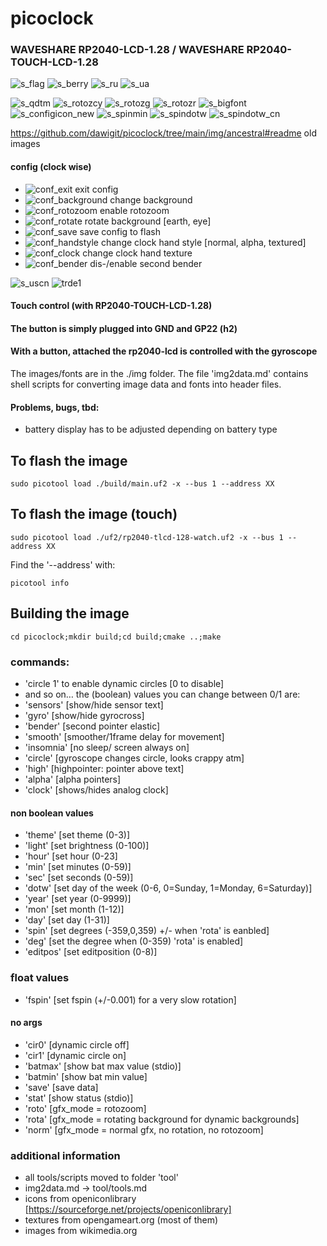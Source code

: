 # picoclock
### WAVESHARE RP2040-LCD-1.28 / WAVESHARE RP2040-TOUCH-LCD-1.28

![s_flag](https://github.com/dawigit/picoclock/blob/main/img/s_flag.png)
![s_berry](https://github.com/dawigit/picoclock/blob/main/img/s_berry.png)
![s_ru](https://github.com/dawigit/picoclock/blob/main/img/s_ru.png)
![s_ua](https://github.com/dawigit/picoclock/blob/main/img/s_ua.png)

![s_qdtm](https://github.com/dawigit/picoclock/blob/main/img/s_qdtm.png) ![s_rotozcy](https://github.com/dawigit/picoclock/blob/main/img/s_rotozcy.png) ![s_rotozg](https://github.com/dawigit/picoclock/blob/main/img/s_rotozg.png) ![s_rotozr](https://github.com/dawigit/picoclock/blob/main/img/s_rotozr.png)
![s_bigfont](https://github.com/dawigit/picoclock/blob/main/img/s_bigfont.png) ![s_configicon_new](https://github.com/dawigit/picoclock/blob/main/img/s_configicon_new.png)
![s_spinmin](https://github.com/dawigit/picoclock/blob/main/img/s_spinmin.png) ![s_spindotw](https://github.com/dawigit/picoclock/blob/main/img/s_spindotw.png) ![s_spindotw_cn](https://github.com/dawigit/picoclock/blob/main/img/s_spindotw_cn.png)


https://github.com/dawigit/picoclock/tree/main/img/ancestral#readme old images

#### config (clock wise)
- ![conf_exit](https://github.com/dawigit/picoclock/blob/main/img/conf_exit.png)  exit config
- ![conf_background](https://github.com/dawigit/picoclock/blob/main/img/conf_background.png)	change background
- ![conf_rotozoom](https://github.com/dawigit/picoclock/blob/main/img/conf_rotozoom.png)  enable rotozoom
- ![conf_rotate](https://github.com/dawigit/picoclock/blob/main/img/conf_rotate.png)  rotate background [earth, eye]
- ![conf_save](https://github.com/dawigit/picoclock/blob/main/img/conf_save.png)  save config to flash
- ![conf_handstyle](https://github.com/dawigit/picoclock/blob/main/img/conf_handstyle.png)  change clock hand style [normal, alpha, textured]
- ![conf_clock](https://github.com/dawigit/picoclock/blob/main/img/conf_clock.png)  change clock hand texture
- ![conf_bender](https://github.com/dawigit/picoclock/blob/main/img/conf_bender.png)  dis-/enable second bender

![s_uscn](https://github.com/user-attachments/assets/149f43a9-c9dd-47f6-a785-b9cf913c84e9)
![trde1](https://user-images.githubusercontent.com/26333559/196231689-c6d9e030-b088-4c9f-bef6-1a3cd4f5b1c6.png)

#### Touch control (with RP2040-TOUCH-LCD-1.28)

#### The button is simply plugged into GND and GP22 (h2)
#### With a button, attached the rp2040-lcd is controlled with the gyroscope

The images/fonts are in the ./img folder.
The file 'img2data.md' contains shell scripts for converting image data and fonts into header files.

#### Problems, bugs, tbd:
- battery display has to be adjusted depending on battery type

## To flash the image

`sudo picotool load ./build/main.uf2 -x --bus 1 --address XX`

## To flash the image (touch)

`sudo picotool load ./uf2/rp2040-tlcd-128-watch.uf2 -x --bus 1 --address XX`


Find the '--address' with:

`picotool info`


## Building the image

`cd picoclock;mkdir build;cd build;cmake ..;make`

### commands:
- 'circle 1' to enable dynamic circles [0 to disable]
- and so on… the (boolean) values you can change between 0/1 are:
- 'sensors'		[show/hide sensor text]
- 'gyro'		  [show/hide gyrocross]
- 'bender'		[second pointer elastic]
- 'smooth'		[smoother/1frame delay for movement]
- 'insomnia'	[no sleep/ screen always on]
- 'circle'		[gyroscope changes circle, looks crappy atm]
- 'high'		[highpointer: pointer above text]
- 'alpha'		[alpha pointers]
- 'clock'		[shows/hides analog clock]

#### non boolean values
- 'theme'		[set theme (0-3)]
- 'light'		[set brightness (0-100)]
- 'hour'		[set hour (0-23]
- 'min'			[set minutes (0-59)]
- 'sec'			[set seconds (0-59)]
- 'dotw'		[set day of the week (0-6, 0=Sunday, 1=Monday, 6=Saturday)]
- 'year'		[set year (0-9999)]
- 'mon'			[set month (1-12)]
- 'day'			[set day (1-31)]
- 'spin'		[set degrees (-359,0,359) +/- when 'rota' is eanbled]
- 'deg'			[set the degree when (0-359) 'rota' is enabled]
- 'editpos'		[set editposition (0-8)]

### float values
- 'fspin'   [set fspin (+/-0.001) for a very slow rotation]

#### no args
- 'cir0'		[dynamic circle off]
- 'cir1'		[dynamic circle on]
- 'batmax'		[show bat max value (stdio)]
- 'batmin'		[show bat min value]
- 'save'		[save data]
- 'stat'		[show status (stdio)]
- 'roto'		[gfx_mode = rotozoom]
- 'rota'		[gfx_mode = rotating background for dynamic backgrounds]
- 'norm'		[gfx_mode = normal gfx, no rotation, no rotozoom]


### additional information
- all tools/scripts moved to folder 'tool'
- img2data.md -> tool/tools.md
- icons from openiconlibrary [https://sourceforge.net/projects/openiconlibrary]
- textures from opengameart.org (most of them)
- images from wikimedia.org
